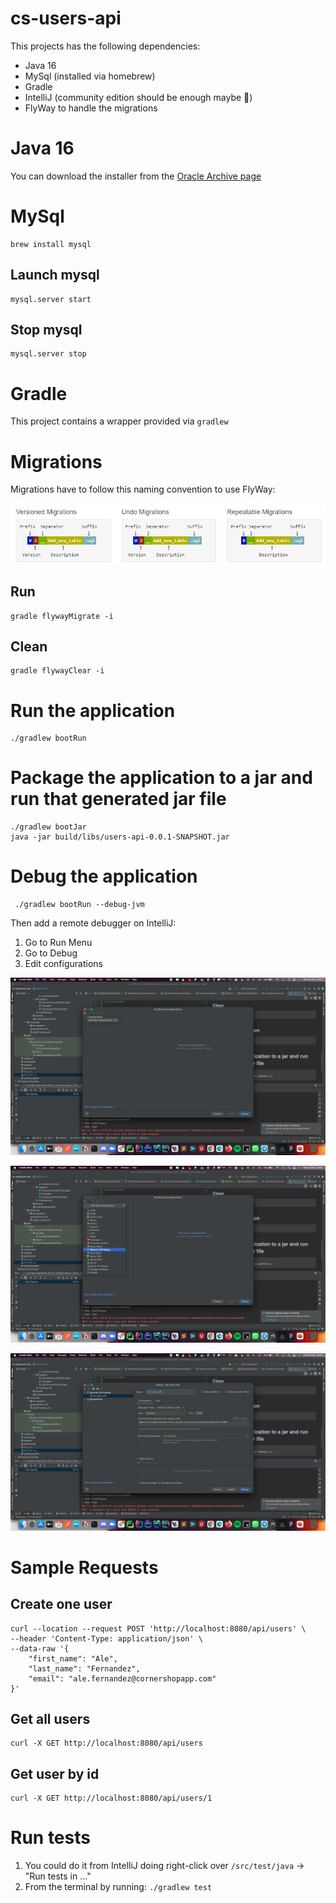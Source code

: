 # cs-users-api

This projects has the following dependencies:

- Java 16
- MySql (installed via homebrew)
- Gradle
- IntelliJ (community edition should be enough maybe 🤔)
- FlyWay to handle the migrations

# Java 16

You can download the installer from the [Oracle Archive page](https://www.oracle.com/java/technologies/javase/jdk16-archive-downloads.html#license-lightbox) 

# MySql

```
brew install mysql
```

## Launch mysql

```
mysql.server start 
```

## Stop mysql

```
mysql.server stop 
```

# Gradle

This project contains a wrapper provided via ``gradlew``

# Migrations

Migrations have to follow this naming convention to use FlyWay:

![](images/img.png)

## Run

```
gradle flywayMigrate -i
```

## Clean

```
gradle flywayClear -i
```

# Run the application

```
./gradlew bootRun
```

# Package the application to a jar and run that generated jar file

```
./gradlew bootJar
java -jar build/libs/users-api-0.0.1-SNAPSHOT.jar
```

# Debug the application

```
 ./gradlew bootRun --debug-jvm
```

Then add a remote debugger on IntelliJ:

1. Go to Run Menu
2. Go to Debug
3. Edit configurations

![](images/img_2.png)

![](images/img_3.png)

![](images/img_4.png)

# Sample Requests

## Create one user

```curl
curl --location --request POST 'http://localhost:8080/api/users' \
--header 'Content-Type: application/json' \
--data-raw '{
    "first_name": "Ale",
    "last_name": "Fernandez",
    "email": "ale.fernandez@cornershopapp.com"
}'
```

## Get all users

```curl
curl -X GET http://localhost:8080/api/users
```


## Get user by id

```curl
curl -X GET http://localhost:8080/api/users/1
```

# Run tests

1. You could do it from IntelliJ doing right-click over ``/src/test/java`` -> "Run tests in ..."
2. From the terminal by running: ``./gradlew test``
